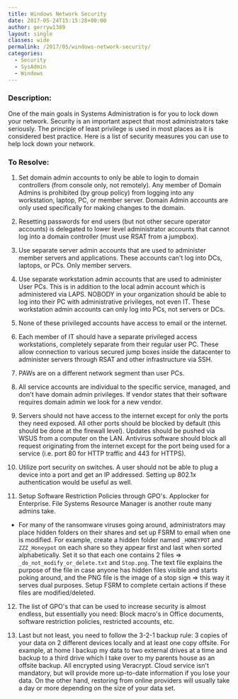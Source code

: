 ```yaml
---
title: Windows Network Security
date: 2017-05-24T15:15:28+00:00
author: gerryw1389
layout: single
classes: wide
permalink: /2017/05/windows-network-security/
categories:
  - Security
  - SysAdmin
  - Windows
---
```

<!--more-->

### Description:

One of the main goals in Systems Administration is for you to lock down your network. Security is an important aspect that most administrators take seriously. The principle of least privilege is used in most places as it is considered best practice. Here is a list of security measures you can use to help lock down your network.

### To Resolve:

1. Set domain admin accounts to only be able to login to domain controllers (from console only, not remotely). Any member of Domain Admins is prohibited (by group policy) from logging into any workstation, laptop, PC, or member server. Domain Admin accounts are only used specifically for making changes to the domain.

2. Resetting passwords for end users (but not other secure operator accounts) is delegated to lower level administrator accounts that cannot log into a domain controller (must use RSAT from a jumpbox).

3. Use separate server admin accounts that are used to administer member servers and applications. These accounts can't log into DCs, laptops, or PCs. Only member servers.

4. Use separate workstation admin accounts that are used to administer User PCs. This is in addition to the local admin account which is administered via LAPS. NOBODY in your organization should be able to log into their PC with administrative privileges, not even IT. These workstation admin accounts can only log into PCs, not servers or DCs.

5. None of these privileged accounts have access to email or the internet.

6. Each member of IT should have a separate privileged access workstations, completely separate from their regular user PC. These allow connection to various secured jump boxes inside the datacenter to administer servers through RSAT and other infrastructure via SSH.

7. PAWs are on a different network segment than user PCs.

8. All service accounts are individual to the specific service, managed, and don't have domain admin privileges. If vendor states that their software requires domain admin we look for a new vendor.

9. Servers should not have access to the internet except for only the ports they need exposed. All other ports should be blocked by default (this should be done at the firewall level). Updates should be pushed via WSUS from a computer on the LAN. Antivirus software should block all request originating from the internet except for the port being used for a service (i.e. port 80 for HTTP traffic and 443 for HTTPS).

10. Utilize port security on switches. A user should not be able to plug a device into a port and get an IP addressed. Setting up 802.1x authentication would be useful as well.

11. Setup Software Restriction Policies through GPO's. Applocker for Enterprise. File Systems Resource Manager is another route many admins take.

   - For many of the ransomware viruses going around, administrators may place hidden folders on their shares and set up FSRM to email when one is modified. For example, create a hidden folder named `_HONEYPOT` and `ZZZ_Honeypot` on each share so they appear first and last when sorted alphabetically. Set it so that each one contains 2 files => `_do_not_modify_or_delete.txt` and `Stop.png`. The text file explains the purpose of the file in case anyone has hidden files visible and starts poking around, and the PNG file is the image of a stop sign => this way it serves dual purposes. Setup FSRM to complete certain actions if these files are modified/deleted.

12. The list of GPO's that can be used to increase security is almost endless, but essentially you need: Block macro's in Office documents, software restriction policies, restricted accounts, etc.

13. Last but not least, you need to follow the 3-2-1 backup rule: 3 copies of your data on 2 different devices locally and at least one copy offsite. For example, at home I backup my data to two external drives at a time and backup to a third drive which I take over to  my parents house as an offsite backup. All encrypted using Veracrypt. Cloud service isn't mandatory, but will provide more up-to-date information if you lose your data. On the other hand, restoring from online providers will usually take a day or more depending on the size of your data set.
